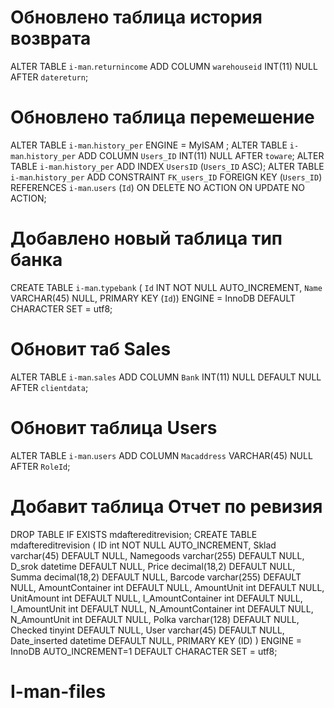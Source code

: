 #  Обновлено таблица история возврата
ALTER TABLE `i-man`.`returnincome` 
ADD COLUMN `warehouseid` INT(11) NULL AFTER `datereturn`;

# Обновлено таблица перемешение
ALTER TABLE `i-man`.`history_per` 
ENGINE = MyISAM ;
ALTER TABLE `i-man`.`history_per` 
ADD COLUMN `Users_ID` INT(11) NULL AFTER `toware`;
ALTER TABLE `i-man`.`history_per` 
ADD INDEX `UsersID` (`Users_ID` ASC);
ALTER TABLE `i-man`.`history_per`
ADD CONSTRAINT `FK_users_ID`
FOREIGN KEY (`Users_ID`)
REFERENCES `i-man`.`users` (`Id`)
ON DELETE NO ACTION
ON UPDATE NO ACTION;
  
# Добавлено новый таблица тип банка
CREATE TABLE `i-man`.`typebank` (
  `Id` INT NOT NULL AUTO_INCREMENT,
  `Name` VARCHAR(45) NULL,
  PRIMARY KEY (`Id`))
ENGINE = InnoDB
DEFAULT CHARACTER SET = utf8;
# Обновит таб Sales 
ALTER TABLE `i-man`.`sales` 
ADD COLUMN `Bank` INT(11) NULL DEFAULT NULL AFTER `clientdata`;
# Обновит таблица Users
ALTER TABLE `i-man`.`users` 
ADD COLUMN `Macaddress` VARCHAR(45) NULL AFTER `RoleId`;
# Добавит таблица Отчет по ревизия 
DROP TABLE IF EXISTS mdaftereditrevision;
CREATE TABLE mdaftereditrevision (
  ID int NOT NULL AUTO_INCREMENT,
  Sklad varchar(45) DEFAULT NULL,
  Namegoods varchar(255) DEFAULT NULL,
  D_srok datetime DEFAULT NULL,
  Price decimal(18,2) DEFAULT NULL,
  Summa decimal(18,2) DEFAULT NULL,
  Barcode varchar(255) DEFAULT NULL,
  AmountContainer int DEFAULT NULL,
  AmountUnit int DEFAULT NULL,
  UnitAmount int DEFAULT NULL,
  I_AmountContainer int DEFAULT NULL,
  I_AmountUnit int DEFAULT NULL,
  N_AmountContainer int DEFAULT NULL,
  N_AmountUnit int DEFAULT NULL,
  Polka varchar(128) DEFAULT NULL,
  Checked tinyint DEFAULT NULL,
  User varchar(45) DEFAULT NULL,
  Date_inserted datetime DEFAULT NULL,
  PRIMARY KEY (ID)
)
ENGINE = InnoDB AUTO_INCREMENT=1
DEFAULT CHARACTER SET = utf8;
 # I-man-files









